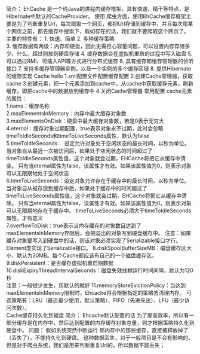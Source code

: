 简介：
    EhCache 是一个纯Java的进程内缓存框架，具有快速、精干等特点，是Hibernate中默认的CacheProvider。
使用
   爬虫方面，使用EhCache缓存框架主要是为了判断重复Url，每次爬取一个网页，都把Url存储到缓存中，并且每次爬某个网页之前，都去缓存中搜索下，假如存在的话，我们就不要爬取这个网页了。
主要的特性有：
    1. 快速、简单 
    2. 多种缓存策略   
    3. 缓存数据有两级：内存和硬盘，因此无需担心容量问题，可以设置内存存储多少、什么。超过则放到硬盘存储
    4. 缓存数据会在虚拟机重启的过程中写入磁盘
    5. 可以通过RMI、可插入API等方式进行分布式缓存
    6. 具有缓存和缓存管理器的侦听接口
    7. 支持多缓存管理器实例，以及一个实例的多个缓存区域
    8. 提供Hibernate的缓存实现
Cache hello
    1.xml配置文件配置缓存配置
    2.创建Cache管理器，获取cache
    3.创建元素，把一个元素添加到cache中，从cache中获取缓存元素，刷新缓存，即把cache中的数据放到缓存中
    4.关闭Cache管理器
常用配置
    cache元素的属性：  
        1.name：缓存名称  
        2.maxElementsInMemory：内存中最大缓存对象数  
        3.maxElementsOnDisk：硬盘中最大缓存对象数，若是0表示无穷大  
        4.eternal：缓存对象过期配置，true表示对象永不过期，此时会忽略timeToIdleSeconds和timeToLiveSeconds属性，默认为false 
        5.timeToIdleSeconds： 设定允许对象处于空闲状态的最长时间，以秒为单位。
                当对象自从最近一次被访问后，如果处于空闲状态的时间超过了timeToIdleSeconds属性值，这个对象就会过期，EHCache将把它从缓存中清空。
                只有当eternal属性为false，该属性才有效。如果该属性值为0，则表示对象可以无限期地处于空闲状态  
        6.timeToLiveSeconds：设定对象允许存在于缓存中的最长时间，以秒为单位。
                当对象自从被存放到缓存中后，如果处于缓存中的时间超过了 timeToLiveSeconds属性值，这个对象就会过期，EHCache将把它从缓存中清除。
                只有当eternal属性为false，该属性才有效。如果该属性值为0，则表示对象可以无限期地存在于缓存中。
                timeToLiveSeconds必须大于timeToIdleSeconds属性，才有意义   
        7.overflowToDisk：true表示当内存缓存的对象数目达到了maxElementsInMemory界限后，会把溢出的对象写到硬盘缓存中。
                注意：如果缓存对象要写入到硬盘中的话，则该对象必须实现了Serializable接口才行。 
                    Element类实现了Serializable接口。
        8.diskSpoolBufferSizeMB：磁盘缓存区大小，默认为30MB。每个Cache都应该有自己的一个磁盘缓存区。  
        9.diskPersistent：是否缓存虚拟机重启期数据  
        10.diskExpiryThreadIntervalSeconds：磁盘失效线程运行时间间隔，默认为120秒  
                注意：一般很少发生，用默认的就好
        11.memoryStoreEvictionPolicy：当达到maxElementsInMemory限制时，Ehcache将会根据指定的策略去清理内存。
                可选策略有：LRU（最近最少使用，默认策略）、FIFO（先进先出）、LFU（最少访问次数）。  
Cache缓存持久化到磁盘
    简介：
        Ehcache默认配置的话 为了提高效率，所以有一部分缓存是在内存中，然后达到配置的内存缓存对象总量，则才根据策略持久化到硬盘中。
    问题：
        假如系统突然中断运行 那内存中的那些缓存，直接被释放掉了（丢失了），不能持久化到硬盘。
        这种数据丢失，对于一般项目是不会有影响的，但是对于爬虫系统，我们是用来判断重复Url的，所以数据不能丢失；
    